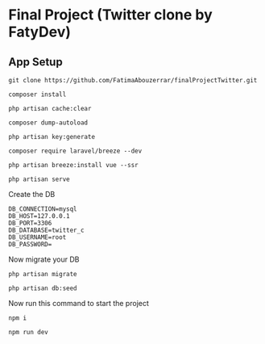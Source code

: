 # Final Project (Twitter clone by FatyDev)

## App Setup

```
git clone https://github.com/FatimaAbouzerrar/finalProjectTwitter.git

composer install 

php artisan cache:clear 

composer dump-autoload 

php artisan key:generate

composer require laravel/breeze --dev

php artisan breeze:install vue --ssr

php artisan serve
```

Create the DB
```
DB_CONNECTION=mysql
DB_HOST=127.0.0.1
DB_PORT=3306
DB_DATABASE=twitter_c
DB_USERNAME=root
DB_PASSWORD=
```
Now migrate your DB
```
php artisan migrate

php artisan db:seed
```

Now run this command to start the project 
```
npm i

npm run dev
```
